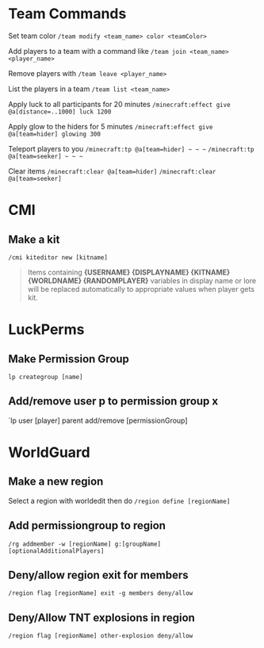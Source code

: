# Team Commands
Set team color `/team modify <team_name> color <teamColor>` 

Add players to a team with a command like `/team join <team_name> <player_name>`

Remove players with `/team leave <player_name>` 

List the players in a team `/team list <team_name>` 

Apply luck to all participants for 20 minutes `/minecraft:effect give @a[distance=..1000] luck 1200` 

Apply glow to the hiders for 5 minutes `/minecraft:effect give @a[team=hider] glowing 300` 

Teleport players to you `/minecraft:tp @a[team=hider] ~ ~ ~` `/minecraft:tp @a[team=seeker] ~ ~ ~` 

Clear items `/minecraft:clear @a[team=hider]` `/minecraft:clear @a[team=seeker]`

# CMI
## Make a kit
`/cmi kiteditor new [kitname]`
> Items containing **{USERNAME} {DISPLAYNAME} {KITNAME} {WORLDNAME} {RANDOMPLAYER}** variables in display name or lore will be replaced automatically to appropriate values when player gets kit.


# LuckPerms
## Make Permission Group
`lp creategroup [name]`
## Add/remove user p to permission group x
`lp user [player] parent add/remove [permissionGroup]
# WorldGuard
## Make a new region
Select a region with worldedit then do `/region define [regionName]`
## Add permissiongroup to region
`/rg addmember -w [regionName] g:[groupName] [optionalAdditionalPlayers]`
## Deny/allow region exit for members
`/region flag [regionName] exit -g members deny/allow`
## Deny/Allow TNT explosions in region
`/region flag [regionName] other-explosion deny/allow`
